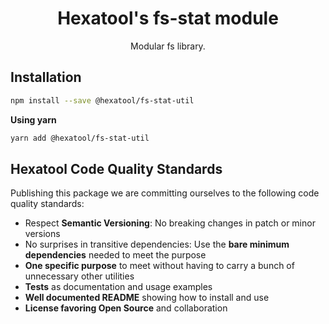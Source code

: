 <h1 align="center">
  Hexatool's fs-stat module 
</h1>

<p align="center">
  Modular fs library.
</p>

## Installation

```bash
npm install --save @hexatool/fs-stat-util
```

**Using yarn**

```bash
yarn add @hexatool/fs-stat-util
```

## Hexatool Code Quality Standards

Publishing this package we are committing ourselves to the following code quality standards:

- Respect **Semantic Versioning**: No breaking changes in patch or minor versions
- No surprises in transitive dependencies: Use the **bare minimum dependencies** needed to meet the purpose
- **One specific purpose** to meet without having to carry a bunch of unnecessary other utilities
- **Tests** as documentation and usage examples
- **Well documented README** showing how to install and use
- **License favoring Open Source** and collaboration
